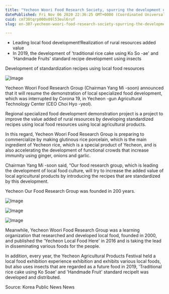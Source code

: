 ```yaml
---
title: "Yecheon Woori Food Research Society, spurring the development of Jocheong products using Yecheon rice"
datePublished: Fri Nov 06 2020 22:36:25 GMT+0000 (Coordinated Universal Time)
cuid: cm730tqrp000x09l53eul6ruf
slug: en-307-yecheon-woori-food-research-society-spurring-the-development-of-jocheong-products-using-yecheon-rice

---
```



- Leading local food development!Realization of rural resources added value
- In 2019, the development of 'traditional rice cake using Ko So -ae' and 'Handmade Fruits' standard recipe development using insects

Development of standardization recipes using local food resources

![Image](https://cdn.hashnode.com/res/hashnode/image/upload/v1739431864520/179ddb5a-c2cb-4de1-8231-a13a51153dc1.jpeg)

Yecheon Woori Food Research Group (Chairman Yang Mi -soon) announced that it will resume the demonstration of local specialized food development, which was interrupted by Corona 19, in Yecheon -gun Agricultural Technology Center (CEO Choi Hyo -yeol).

Regional specialized food development demonstration project is a project to improve the value added of rural resources by developing standardized recipes using local food resources using local agricultural products.

In this regard, Yecheon Woori Food Research Group is preparing to commercialize by making glutinous rice porcelain, which is the main ingredient of Yecheon rice, which is a special product of Yecheon, and is also accelerating the development of functional crowds that increase immunity using ginger, onions and garlic.

Chairman Yang Mi -soon said, “Our food research group, which is leading the development of local food culture, will try to increase the added value of local agricultural products by introducing the recipes that are standardized by this development.

Yecheon Our Food Research Group was founded in 200 years.

![Image](https://cdn.hashnode.com/res/hashnode/image/upload/v1739431867211/e922af26-cb50-42d7-a2e3-1f4bfeb5e947.jpeg)

![Image](https://cdn.hashnode.com/res/hashnode/image/upload/v1739431868978/78da0495-f292-4c0f-acf0-71d5d12e5727.jpeg)

![Image](https://cdn.hashnode.com/res/hashnode/image/upload/v1739431871189/1c81350d-d2c6-4d7e-a126-fe4ab328f682.jpeg)

Meanwhile, Yecheon Woori Food Research Group was a learning organization that researched and developed local food, founded in 2000, and published the 'Yecheon Local Food Here' in 2016 and is taking the lead in disseminating various foods for the people.

In addition, every year, the Yecheon Agricultural Products Festival held a local food exhibition experience exhibition and exhibits various local foods, but also uses insects that are regarded as a future food in 2019, 'Traditional rice cake using Ko Soae' and 'Handmade Fruit' standard recipeIt was developed and distributed.

Source: Korea Public News News